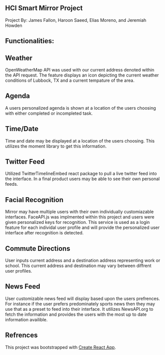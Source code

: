 
## HCI Smart Mirror Project

Project By: James Fallon, Haroon Saeed, Elias Moreno, and Jeremiah Howden

## Functionalities:

## Weather
OpenWeatherMap API was used with our current address denoted within the API request. The feature displays an icon depicting the current weather conditions of Lubbock, TX and a current tempature of the area.

## Agenda
A users personalized agenda is shown at a location of the users choosing with either completed or incompleted task.

## Time/Date
Time and date may be displayed at a location of the users choosing. This utilizes the moment library to get this information.

## Twitter Feed
Utilized TwitterTimelineEmbed react package to pull a live twitter feed into the interface. In a 
final product users may be able to see their own personal feeds.

## Facial Recognition
Mirror may have multiple users with their own individually customiazable interfaces. FaceAPI.js was implmented within this project and users were given personalized keys for recognition. This service is 
used as a login feature for each individal user profile and will provide the personalized user interface after recognition is detected.

## Commute Directions
User inputs current address and a destination address representing work or school. This current address and destination may vary between diffrent user profiles.

## News Feed
User customizable news feed will display based upon the users prefrences. For instance if the user
prefers predominately sports news then they may use that as a preset to feed into their interface.
It utilizes NewsAPI.org to fetch the information and provides the users with the most up to date 
information availible.

## Refrences
This project was bootstrapped with [Create React App](https://github.com/facebook/create-react-app).





